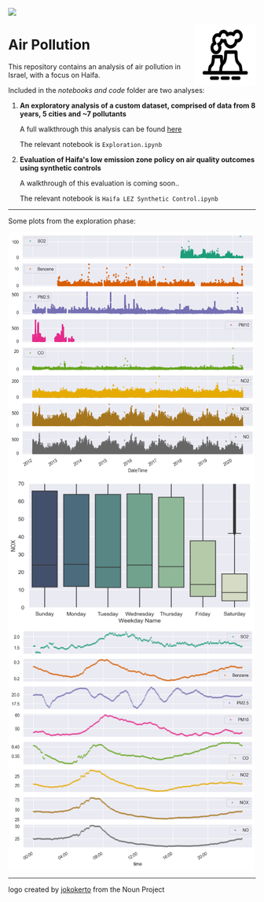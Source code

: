 ![](https://img.shields.io/github/license/tom-beer/Air-Pollution?color=magenta&style=plastic)

<img src="Images/logo2.png" width=125 height=125 align="right">

# Air Pollution
This repository contains an analysis of air pollution in Israel, with a focus on Haifa.

Included in the *notebooks and code* folder are two analyses:
1. **An exploratory analysis of a custom dataset, comprised of data from 8 years, 5 cities and ~7 pollutants**

    A full walkthrough this analysis can be found [here](https://tom-beer.github.io/post/air-pollution-haifa/)
    
    The relevant notebook is `Exploration.ipynb`
2. **Evaluation of Haifa's low emission zone policy on air quality outcomes using synthetic controls**
    
    A walkthrough of this evaluation is coming soon..
    
    The relevant notebook is `Haifa LEZ Synthetic Control.ipynb`

---
Some plots from the exploration phase:

<img src="Images/all.png" width=500 height=500 align="middle">

<img src="Images/week_nox_box.png" width=500 height=300 align="middle">

<img src="Images/hours.png" width=500 height=500 align="middle">

---
logo created by [jokokerto](https://thenounproject.com/search/?q=pollution&i=2983070) from the Noun Project
